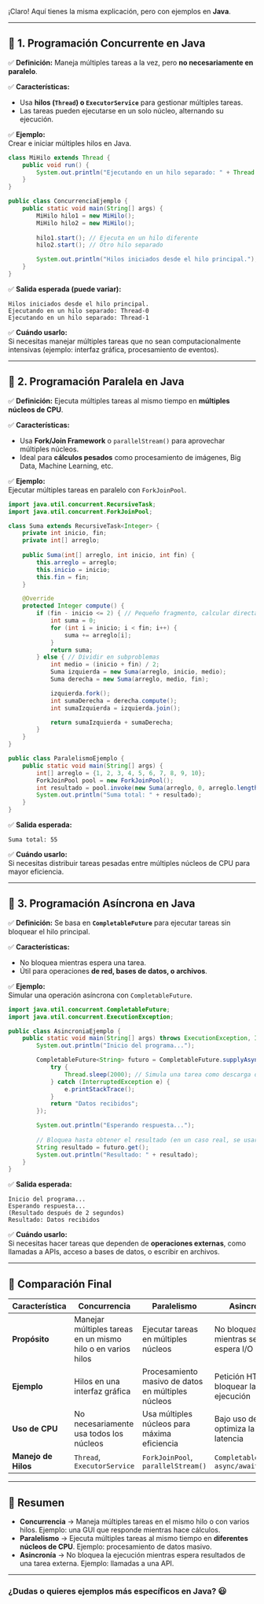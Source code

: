 ¡Claro! Aquí tienes la misma explicación, pero con ejemplos en **Java**.  

---

## **📌 1. Programación Concurrente en Java**  
✅ **Definición:** Maneja múltiples tareas a la vez, pero **no necesariamente en paralelo**.  

✅ **Características:**  
- Usa **hilos (`Thread`) o `ExecutorService`** para gestionar múltiples tareas.  
- Las tareas pueden ejecutarse en un solo núcleo, alternando su ejecución.  

✅ **Ejemplo:**  
Crear e iniciar múltiples hilos en Java.  

```java
class MiHilo extends Thread {
    public void run() {
        System.out.println("Ejecutando en un hilo separado: " + Thread.currentThread().getName());
    }
}

public class ConcurrenciaEjemplo {
    public static void main(String[] args) {
        MiHilo hilo1 = new MiHilo();
        MiHilo hilo2 = new MiHilo();
        
        hilo1.start(); // Ejecuta en un hilo diferente
        hilo2.start(); // Otro hilo separado

        System.out.println("Hilos iniciados desde el hilo principal.");
    }
}
```

✅ **Salida esperada (puede variar):**  
```
Hilos iniciados desde el hilo principal.
Ejecutando en un hilo separado: Thread-0
Ejecutando en un hilo separado: Thread-1
```

✅ **Cuándo usarlo:**  
Si necesitas manejar múltiples tareas que no sean computacionalmente intensivas (ejemplo: interfaz gráfica, procesamiento de eventos).  

---

## **📌 2. Programación Paralela en Java**  
✅ **Definición:** Ejecuta múltiples tareas al mismo tiempo en **múltiples núcleos de CPU**.  

✅ **Características:**  
- Usa **Fork/Join Framework** o `parallelStream()` para aprovechar múltiples núcleos.  
- Ideal para **cálculos pesados** como procesamiento de imágenes, Big Data, Machine Learning, etc.  

✅ **Ejemplo:**  
Ejecutar múltiples tareas en paralelo con `ForkJoinPool`.  

```java
import java.util.concurrent.RecursiveTask;
import java.util.concurrent.ForkJoinPool;

class Suma extends RecursiveTask<Integer> {
    private int inicio, fin;
    private int[] arreglo;
    
    public Suma(int[] arreglo, int inicio, int fin) {
        this.arreglo = arreglo;
        this.inicio = inicio;
        this.fin = fin;
    }

    @Override
    protected Integer compute() {
        if (fin - inicio <= 2) { // Pequeño fragmento, calcular directamente
            int suma = 0;
            for (int i = inicio; i < fin; i++) {
                suma += arreglo[i];
            }
            return suma;
        } else { // Dividir en subproblemas
            int medio = (inicio + fin) / 2;
            Suma izquierda = new Suma(arreglo, inicio, medio);
            Suma derecha = new Suma(arreglo, medio, fin);

            izquierda.fork();
            int sumaDerecha = derecha.compute();
            int sumaIzquierda = izquierda.join();

            return sumaIzquierda + sumaDerecha;
        }
    }
}

public class ParalelismoEjemplo {
    public static void main(String[] args) {
        int[] arreglo = {1, 2, 3, 4, 5, 6, 7, 8, 9, 10};
        ForkJoinPool pool = new ForkJoinPool();
        int resultado = pool.invoke(new Suma(arreglo, 0, arreglo.length));
        System.out.println("Suma total: " + resultado);
    }
}
```

✅ **Salida esperada:**  
```
Suma total: 55
```

✅ **Cuándo usarlo:**  
Si necesitas distribuir tareas pesadas entre múltiples núcleos de CPU para mayor eficiencia.  

---

## **📌 3. Programación Asíncrona en Java**  
✅ **Definición:** Se basa en **`CompletableFuture`** para ejecutar tareas sin bloquear el hilo principal.  

✅ **Características:**  
- No bloquea mientras espera una tarea.  
- Útil para operaciones **de red, bases de datos, o archivos**.  

✅ **Ejemplo:**  
Simular una operación asíncrona con `CompletableFuture`.  

```java
import java.util.concurrent.CompletableFuture;
import java.util.concurrent.ExecutionException;

public class AsincroniaEjemplo {
    public static void main(String[] args) throws ExecutionException, InterruptedException {
        System.out.println("Inicio del programa...");

        CompletableFuture<String> futuro = CompletableFuture.supplyAsync(() -> {
            try {
                Thread.sleep(2000); // Simula una tarea como descarga de datos
            } catch (InterruptedException e) {
                e.printStackTrace();
            }
            return "Datos recibidos";
        });

        System.out.println("Esperando respuesta...");
        
        // Bloquea hasta obtener el resultado (en un caso real, se usaría `.thenAccept()` en vez de `.get()`)
        String resultado = futuro.get();
        System.out.println("Resultado: " + resultado);
    }
}
```

✅ **Salida esperada:**  
```
Inicio del programa...
Esperando respuesta...
(Resultado después de 2 segundos)
Resultado: Datos recibidos
```

✅ **Cuándo usarlo:**  
Si necesitas hacer tareas que dependen de **operaciones externas**, como llamadas a APIs, acceso a bases de datos, o escribir en archivos.  

---

## **📌 Comparación Final**
| Característica  | Concurrencia | Paralelismo | Asincronía |
|---------------|-------------|------------|------------|
| **Propósito** | Manejar múltiples tareas en un mismo hilo o en varios hilos | Ejecutar tareas en múltiples núcleos | No bloquear mientras se espera I/O |
| **Ejemplo** | Hilos en una interfaz gráfica | Procesamiento masivo de datos en múltiples núcleos | Petición HTTP sin bloquear la ejecución |
| **Uso de CPU** | No necesariamente usa todos los núcleos | Usa múltiples núcleos para máxima eficiencia | Bajo uso de CPU, optimiza la latencia |
| **Manejo de Hilos** | `Thread`, `ExecutorService` | `ForkJoinPool`, `parallelStream()` | `CompletableFuture`, `async/await` |

---

## **📌 Resumen**
- **Concurrencia** → Maneja múltiples tareas en el mismo hilo o con varios hilos. Ejemplo: una GUI que responde mientras hace cálculos.  
- **Paralelismo** → Ejecuta múltiples tareas al mismo tiempo en **diferentes núcleos de CPU**. Ejemplo: procesamiento de datos masivo.  
- **Asincronía** → No bloquea la ejecución mientras espera resultados de una tarea externa. Ejemplo: llamadas a una API.  

---

### **¿Dudas o quieres ejemplos más específicos en Java?** 😃